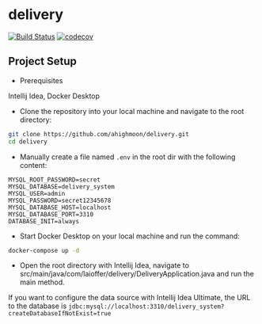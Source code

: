 # delivery

[![Build Status](https://github.com/ahighmoon/delivery/actions/workflows/ci.yml/badge.svg)](https://github.com/ahighmoon/delivery/actions/workflows/ci.yml)
[![codecov](https://codecov.io/gh/ahighmoon/delivery/graph/badge.svg?token=0LAITG3F2C)](https://codecov.io/gh/ahighmoon/delivery)

## Project Setup

- Prerequisites

Intellij Idea, Docker Desktop

- Clone the repository into your local machine and navigate to the root directory:

```bash
git clone https://github.com/ahighmoon/delivery.git
cd delivery
```

- Manually create a file named `.env` in the root dir with the following content:

```
MYSQL_ROOT_PASSWORD=secret
MYSQL_DATABASE=delivery_system
MYSQL_USER=admin
MYSQL_PASSWORD=secret12345678
MYSQL_DATABASE_HOST=localhost
MYSQL_DATABASE_PORT=3310
DATABASE_INIT=always
```

- Start Docker Desktop on your local machine and run the command:

```bash
docker-compose up -d
```

- Open the root directory with Intellij Idea, navigate to src/main/java/com/laioffer/delivery/DeliveryApplication.java and run the main method. 

If you want to configure the data source with Intellij Idea Ultimate, the URL to the database is `jdbc:mysql://localhost:3310/delivery_system?createDatabaseIfNotExist=true`
